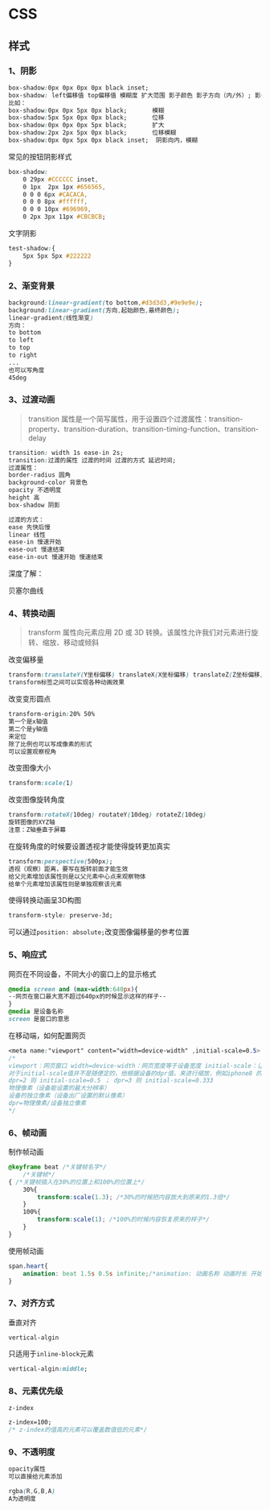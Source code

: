 # CSS

## 样式

### 1、阴影

```css
box-shadow:0px 0px 0px 0px black inset;
box-shadow: left偏移值 top偏移值 模糊度 扩大范围 影子颜色 影子方向（内/外）;	影子默认方向向外
比如：
box-shadow:0px 0px 5px 0px black;		模糊
box-shadow:5px 5px 0px 0px black;		位移
box-shadow:0px 0px 0px 5px black;		扩大
box-shadow:2px 2px 5px 0px black;		位移模糊
box-shadow:0px 0px 5px 0px black inset;  阴影向内，模糊
```

常见的按钮阴影样式

```css
box-shadow:
	0 29px #CCCCCC inset,
	0 1px  2px 1px #656565,
	0 0 0 6px #CACACA,
	0 0 0 8px #ffffff,
	0 0 0 10px #696969,
	0 2px 3px 11px #CBCBCB;
```

文字阴影

```css
test-shadow:{
    5px 5px 5px #222222
}
```

### 2、渐变背景

```css
background:linear-gradient(to bottom,#d3d3d3,#9e9e9e);
background:linear-gradient(方向,起始颜色,最终颜色);
linear-gradient(线性渐变)
方向：
to bottom
to left
to top
to right
...
也可以写角度
45deg
```

### 3、过渡动画

> transition 属性是一个简写属性，用于设置四个过渡属性：transition-property、transition-duration、transition-timing-function、transition-delay

```css
transition: width 1s ease-in 2s;
transition:过渡的属性 过渡的时间 过渡的方式 延迟时间;
过渡属性：
border-radius 圆角
background-color 背景色
opacity	不透明度
height 高
box-shadow 阴影

过渡的方式：
ease 先快后慢
linear 线性
ease-in 慢速开始
ease-out 慢速结束
ease-in-out 慢速开始 慢速结束
```

深度了解：

贝塞尔曲线

### 4、转换动画

> transform 属性向元素应用 2D 或 3D 转换。该属性允许我们对元素进行旋转、缩放、移动或倾斜

改变偏移量

```css
transform:translateY(Y坐标偏移) translateX(X坐标偏移) translateZ(Z坐标偏移);
transform标签之间可以实现各种动画效果
```

改变变形圆点

```css
transform-origin:20% 50%
第一个是x轴值
第二个是y轴值
来定位
除了比例也可以写成像素的形式
可以设置观察视角
```

改变图像大小

```css
transform:scale(1)
```

改变图像旋转角度

```css
transform:rotateX(10deg) routateY(10deg) rotateZ(10deg)
旋转图像的XYZ轴
注意：Z轴垂直于屏幕
```

在旋转角度的时候要设置透视才能使得旋转更加真实

```css
transform:perspective(500px);
透视（观察）距离，要写在旋转前面才能生效
给父元素增加该属性则是以父元素中心点来观察物体
给单个元素增加该属性则是单独观察该元素

```

使得转换动画呈3D构图

```css
transform-style: preserve-3d;
```

可以通过`position: absolute;`改变图像偏移量的参考位置

### 5、响应式

网页在不同设备，不同大小的窗口上的显示格式

```css
@media screen and (max-width:640px){
--网页在窗口最大宽不超过640px的时候显示这样的样子--
}
@media 是设备名称
screen 是窗口的意思
```

在移动端，如何配置网页

```css
<meta name:"viewport" content="width=device-width" ,initial-scale=0.5>
/*
viewport：网页窗口 width=device-width：网页宽度等于设备宽度 initial-scale：让网页变成原来的几倍
对于initial-scale值并不是随便定的，他根据设备的dpr值，来进行缩放，例如iphone8 的 dpr=2代表原来的1像素内容在手机里变成2像素
dpr=2 则 initial-scale=0.5 ； dpr=3 则 initial-scale=0.333
物理像素（设备能设置的最大分辨率）
设备的独立像素（设备出厂设置的默认像素）
dpr=物理像素/设备独立像素
*/

```

### 6、帧动画

制作帧动画

```css
@keyframe beat /*关键帧名字*/
    /*关键帧*/
{ /*关键帧插入在30%的位置上和100%的位置上*/
    30%{
        transform:scale(1.3); /*30%的时候把内容放大到原来的1.3倍*/
    }
    100%{
        transform:scale(1); /*100%的时候内容恢复原来的样子*/
    }
}
```

使用帧动画

```css
span.heart{
    animation: beat 1.5s 0.5s infinite;/*animation: 动画名称 动画时长 开始时间 执行方式(infinite 反复执行)*/
}
```

### 7、对齐方式

垂直对齐

`vertical-algin`

只适用于`inline-block`元素

```css
vertical-algin:middle;
```

### 8、元素优先级

`z-index`

```css
z-index=100;
/* z-index的值高的元素可以覆盖数值低的元素*/
```

### 9、不透明度

```css
opacity属性
可以直接给元素添加
```



```css
rgba(R,G,B,A)
A为透明度
```



